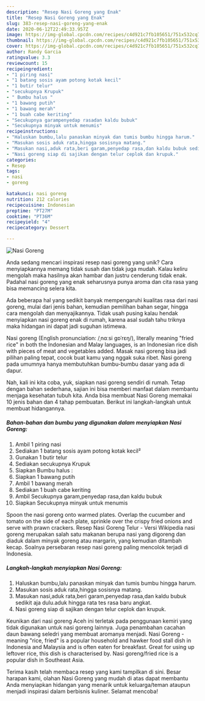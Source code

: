 ```yaml
---
description: "Resep Nasi Goreng yang Enak"
title: "Resep Nasi Goreng yang Enak"
slug: 383-resep-nasi-goreng-yang-enak
date: 2020-06-12T22:49:33.957Z
image: https://img-global.cpcdn.com/recipes/c4d921c7fb105651/751x532cq70/nasi-goreng-foto-resep-utama.jpg
thumbnail: https://img-global.cpcdn.com/recipes/c4d921c7fb105651/751x532cq70/nasi-goreng-foto-resep-utama.jpg
cover: https://img-global.cpcdn.com/recipes/c4d921c7fb105651/751x532cq70/nasi-goreng-foto-resep-utama.jpg
author: Randy Garcia
ratingvalue: 3.3
reviewcount: 15
recipeingredient:
- "1 piring nasi"
- "1 batang sosis ayam potong kotak kecil"
- "1 butir telur"
- "secukupnya Krupuk"
- " Bumbu halus "
- "1 bawang putih"
- "1 bawang merah"
- "1 buah cabe keriting"
- "Secukupnya garampenyedap rasadan kaldu bubuk"
- "Secukupnya minyak untuk menumis"
recipeinstructions:
- "Haluskan bumbu,lalu panaskan minyak dan tumis bumbu hingga harum."
- "Masukan sosis aduk rata,hingga sosisnya matang."
- "Masukan nasi,aduk rata,beri garam,penyedap rasa,dan kaldu bubuk sedikit aja dulu.aduk hingga rata tes rasa baru angkat."
- "Nasi goreng siap di sajikan dengan telur ceplok dan krupuk."
categories:
- Resep
tags:
- nasi
- goreng

katakunci: nasi goreng 
nutrition: 212 calories
recipecuisine: Indonesian
preptime: "PT27M"
cooktime: "PT36M"
recipeyield: "4"
recipecategory: Dessert

---
```



![Nasi Goreng](https://img-global.cpcdn.com/recipes/c4d921c7fb105651/751x532cq70/nasi-goreng-foto-resep-utama.jpg)

Anda sedang mencari inspirasi resep nasi goreng yang unik? Cara menyiapkannya memang tidak susah dan tidak juga mudah. Kalau keliru mengolah maka hasilnya akan hambar dan justru cenderung tidak enak. Padahal nasi goreng yang enak seharusnya punya aroma dan cita rasa yang bisa memancing selera kita.

Ada beberapa hal yang sedikit banyak mempengaruhi kualitas rasa dari nasi goreng, mulai dari jenis bahan, kemudian pemilihan bahan segar, hingga cara mengolah dan menyajikannya. Tidak usah pusing kalau hendak menyiapkan nasi goreng enak di rumah, karena asal sudah tahu triknya maka hidangan ini dapat jadi suguhan istimewa.

Nasi goreng (English pronunciation: /ˌnɑːsi ɡɒˈrɛŋ/), literally meaning &#34;fried rice&#34; in both the Indonesian and Malay languages, is an Indonesian rice dish with pieces of meat and vegetables added. Masak nasi goreng bisa jadi pilihan paling tepat, cocok buat kamu yang nggak suka ribet. Nasi goreng pada umumnya hanya membutuhkan bumbu-bumbu dasar yang ada di dapur.


Nah, kali ini kita coba, yuk, siapkan nasi goreng sendiri di rumah. Tetap dengan bahan sederhana, sajian ini bisa memberi manfaat dalam membantu menjaga kesehatan tubuh kita. Anda bisa membuat Nasi Goreng memakai 10 jenis bahan dan 4 tahap pembuatan. Berikut ini langkah-langkah untuk membuat hidangannya.

<!--inarticleads1-->

##### Bahan-bahan dan bumbu yang digunakan dalam menyiapkan Nasi Goreng:

1. Ambil 1 piring nasi
1. Sediakan 1 batang sosis ayam potong kotak kecil²
1. Gunakan 1 butir telur
1. Sediakan secukupnya Krupuk
1. Siapkan  Bumbu halus :
1. Siapkan 1 bawang putih
1. Ambil 1 bawang merah
1. Sediakan 1 buah cabe keriting
1. Ambil Secukupnya garam,penyedap rasa,dan kaldu bubuk
1. Siapkan Secukupnya minyak untuk menumis


Spoon the nasi goreng onto warmed plates. Overlap the cucumber and tomato on the side of each plate, sprinkle over the crispy fried onions and serve with prawn crackers. Resep Nasi Goreng Telur - Versi Wikipedia nasi goreng merupakan salah satu makanan berupa nasi yang digoreng dan diaduk dalam minyak goreng atau margarin, yang kemudian ditambah kecap. Soalnya persebaran resep nasi goreng paling mencolok terjadi di Indonesia. 

<!--inarticleads2-->

##### Langkah-langkah menyiapkan Nasi Goreng:

1. Haluskan bumbu,lalu panaskan minyak dan tumis bumbu hingga harum.
1. Masukan sosis aduk rata,hingga sosisnya matang.
1. Masukan nasi,aduk rata,beri garam,penyedap rasa,dan kaldu bubuk sedikit aja dulu.aduk hingga rata tes rasa baru angkat.
1. Nasi goreng siap di sajikan dengan telur ceplok dan krupuk.


Keunikan dari nasi goreng Aceh ini terletak pada penggunaan kemiri yang tidak digunakan untuk nasi goreng lainnya. Juga penambahan cacahan daun bawang seledri yang membuat aromanya menjadi. Nasi Goreng - meaning &#34;rice, fried&#34; is a popular household and hawker food stall dish in Indonesia and Malaysia and is often eaten for breakfast. Great for using up leftover rice, this dish is characterised by. Nasi goreng/fried rice is a popular dish in Southeast Asia. 

Terima kasih telah membaca resep yang kami tampilkan di sini. Besar harapan kami, olahan Nasi Goreng yang mudah di atas dapat membantu Anda menyiapkan hidangan yang menarik untuk keluarga/teman ataupun menjadi inspirasi dalam berbisnis kuliner. Selamat mencoba!

